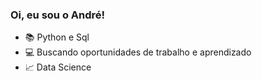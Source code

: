 ### Oi, eu sou o André!
 - 📚 Python e Sql
 - 💻 Buscando oportunidades de trabalho e aprendizado
 - 📈 Data Science



